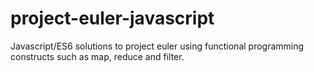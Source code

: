# project-euler-javascript
Javascript/ES6 solutions to project euler using functional programming constructs such as map, reduce and filter.
